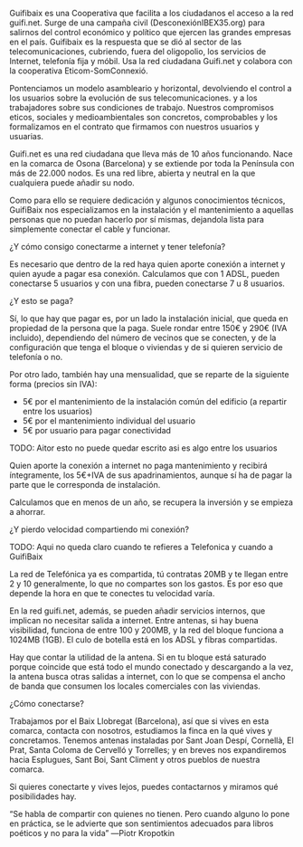 Guifibaix es una Cooperativa que facilita a los ciudadanos el acceso a la red guifi.net.
Surge de una campaña civil (DesconexiónIBEX35.org)
para salirnos del control económico y político que ejercen las grandes empresas en el país.
Guifibaix es la respuesta que se dió al sector de las telecomunicaciones,
cubriendo, fuera del oligopolio, los servicios de Internet, telefonía fija y móbil.
Usa la red ciudadana Guifi.net y colabora con la cooperativa Eticom-SomConnexió.

Pontenciamos un modelo asambleario y horizontal,
devolviendo el control a los usuarios sobre la evolución de sus telecomunicaciones.
y a los trabajadores sobre sus condiciones de trabajo.
Nuestros compromisos eticos, sociales y medioambientales
son concretos, comprobables y los formalizamos
en el contrato que firmamos con nuestros usuarios y usuarias.

Guifi.net es una red ciudadana que lleva más de 10 años funcionando.
Nace en la comarca de Osona (Barcelona) y se extiende por toda la Península con más de 22.000 nodos.
Es una red libre, abierta y neutral en la que cualquiera puede añadir su nodo.

Como para ello se requiere dedicación y algunos conocimientos técnicos,
GuifiBaix nos especializamos en la instalación y el mantenimiento
a aquellas personas que no puedan hacerlo por sí mismas,
dejandola lista para simplemente conectar el cable y funcionar.

¿Y cómo consigo conectarme a internet y tener telefonía?

Es necesario que dentro de la red haya quien aporte conexión a internet
y quien ayude a pagar esa conexión.
Calculamos que con 1 ADSL, pueden conectarse 5 usuarios
y con una fibra, pueden conectarse 7 u 8 usuarios.

¿Y esto se paga?

Sí, lo que hay que pagar es, por un lado la instalación inicial,
que queda en propiedad de la persona que la paga.
Suele rondar entre 150€ y 290€ (IVA incluido), dependiendo del número de vecinos que se conecten,
y de la configuración que tenga el bloque o viviendas y de si quieren servicio de telefonía o no.

Por otro lado, también hay una mensualidad, que se reparte de la siguiente forma (precios sin IVA):
- 5€ por el mantenimiento de la instalación común del edificio (a repartir entre los usuarios)
- 5€ por el mantenimiento individual del usuario
- 5€ por usuario para pagar conectividad

TODO: Aitor esto no puede quedar escrito asi es algo entre los usuarios

Quien aporte la conexión a internet no paga mantenimiento y 
recibirá íntegramente, los 5€+IVA de sus apadrinamientos, aunque sí ha de pagar 
la parte que le corresponda de instalación.

Calculamos que en menos de un año, se recupera la inversión
y se empieza a ahorrar.

¿Y pierdo velocidad compartiendo mi conexión?

TODO: Aqui no queda claro cuando te refieres a Telefonica y cuando a GuifiBaix

La red de Telefónica ya es compartida, 
tú contratas 20MB y te llegan entre 2 y 10 generalmente,
lo que no compartes son los gastos. Es por eso que depende la hora en que te conectes
tu velocidad varía.

En la red guifi.net, además, se pueden añadir servicios 
internos, que implican no necesitar salida a internet.
Entre antenas, si hay buena visibilidad, funciona de entre 100 y 200MB, y la red del 
bloque funciona a 1024MB (1GB). El culo de botella está en los ADSL y fibras compartidas.

Hay que contar la utilidad de la antena. Si en tu bloque está saturado porque coincide que 
está todo el mundo conectado y descargando a la vez, la antena busca otras salidas a internet, 
con lo que se compensa el ancho de banda que consumen los locales comerciales con las viviendas.

¿Cómo conectarse?

Trabajamos por el Baix Llobregat (Barcelona), así que si vives en esta comarca,
contacta con nosotros, estudiamos la finca en la qué vives y concretamos.
Tenemos antenas instaladas por Sant Joan Despí, Cornellà, 
El Prat, Santa Coloma de Cervelló 
y Torrelles; y en breves nos expandiremos hacia Esplugues, 
Sant Boi, Sant Climent y otros pueblos de nuestra comarca.

Si quieres conectarte y vives lejos, puedes contactarnos 
y miramos qué posibilidades hay.

“Se habla de compartir con quienes no tienen. Pero cuando 
alguno lo pone en práctica, 
se le advierte que son sentimientos adecuados para libros 
poéticos y no para la vida”
―Piotr Kropotkin



